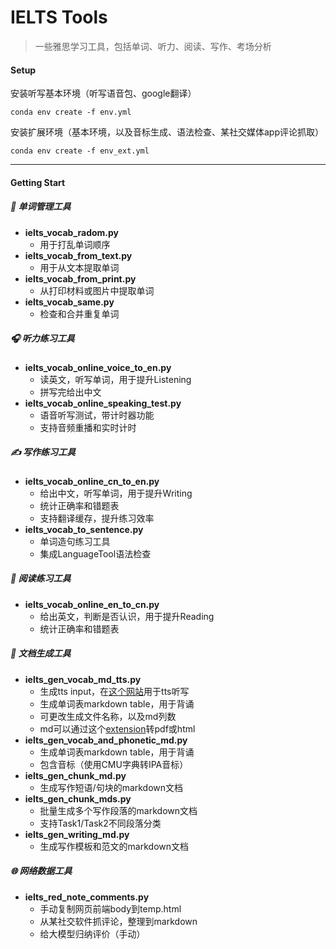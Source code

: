 # IELTS Tools

> 一些雅思学习工具，包括单词、听力、阅读、写作、考场分析

#### Setup
安装听写基本环境（听写语音包、google翻译）
```shell
conda env create -f env.yml
```
安装扩展环境（基本环境，以及音标生成、语法检查、某社交媒体app评论抓取）
```shell
conda env create -f env_ext.yml
```

---
#### Getting Start

##### 📝 单词管理工具
- **ielts_vocab_radom.py**
    - 用于打乱单词顺序
- **ielts_vocab_from_text.py**
    - 用于从文本提取单词
- **ielts_vocab_from_print.py**
    - 从打印材料或图片中提取单词
- **ielts_vocab_same.py**
    - 检查和合并重复单词

##### 🎧 听力练习工具
- **ielts_vocab_online_voice_to_en.py**
    - 读英文，听写单词，用于提升Listening
    - 拼写完给出中文
- **ielts_vocab_online_speaking_test.py**
    - 语音听写测试，带计时器功能
    - 支持音频重播和实时计时

##### ✍️ 写作练习工具
- **ielts_vocab_online_cn_to_en.py**
    - 给出中文，听写单词，用于提升Writing
    - 统计正确率和错题表
    - 支持翻译缓存，提升练习效率
- **ielts_vocab_to_sentence.py**
    - 单词造句练习工具
    - 集成LanguageTool语法检查

##### 📖 阅读练习工具
- **ielts_vocab_online_en_to_cn.py**
    - 给出英文，判断是否认识，用于提升Reading
    - 统计正确率和错题表

##### 📄 文档生成工具
- **ielts_gen_vocab_md_tts.py**
    - 生成tts input，在[这个网站](https://ttsreader.com/player/)用于tts听写
    - 生成单词表markdown table，用于背诵
    - 可更改生成文件名称，以及md列数
    - md可以通过这个[extension](https://marketplace.visualstudio.com/items?itemName=shd101wyy.markdown-preview-enhanced)转pdf或html
- **ielts_gen_vocab_and_phonetic_md.py**
    - 生成单词表markdown table，用于背诵
    - 包含音标（使用CMU字典转IPA音标）
- **ielts_gen_chunk_md.py**
    - 生成写作短语/句块的markdown文档
- **ielts_gen_chunk_mds.py**
    - 批量生成多个写作段落的markdown文档
    - 支持Task1/Task2不同段落分类
- **ielts_gen_writing_md.py**
    - 生成写作模板和范文的markdown文档

##### 🌐 网络数据工具
- **ielts_red_note_comments.py**
    - 手动复制网页前端body到temp.html
    - 从某社交软件抓评论，整理到markdown
    - 给大模型归纳评价（手动）
